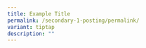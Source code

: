 ```yaml
---
title: Example Title
permalink: /secondary-1-posting/permalink/
variant: tiptap
description: ""
---
```

